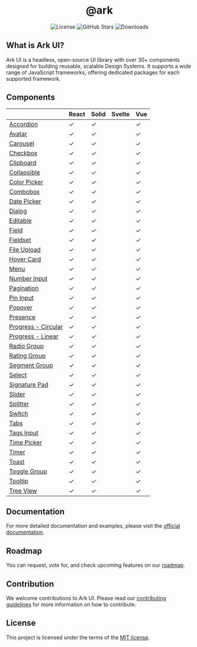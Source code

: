 <h1 align="center">@ark</h1>

<p align="center">
  <img alt="License" src="https://img.shields.io/npm/l/@ark-ui/react?style=for-the-badge" />
  <img alt="GitHub Stars" src="https://img.shields.io/github/stars/chakra-ui/ark?logo=github&style=for-the-badge" />
  <img alt="Downloads" src="https://img.shields.io/npm/dt/@zag-js/core?style=for-the-badge" />
</p>

## What is Ark UI?

Ark UI is a headless, open-source UI library with over 30+ components designed for building
reusable, scalable Design Systems. It supports a wide range of JavaScript frameworks, offering
dedicated packages for each supported framework.

## Components

|                                                                                   | React | Solid | Svelte | Vue |
| --------------------------------------------------------------------------------- | ----- | ----- | ------ | --- |
| [Accordion](https://ark-ui.com/react/docs/components/accordion)                   | ✓     | ✓     |        | ✓   |
| [Avatar](https://ark-ui.com/react/docs/components/avatar)                         | ✓     | ✓     |        | ✓   |
| [Carousel](https://ark-ui.com/react/docs/components/carousel)                     | ✓     | ✓     |        | ✓   |
| [Checkbox](https://ark-ui.com/react/docs/components/checkbox)                     | ✓     | ✓     |        | ✓   |
| [Clipboard](https://ark-ui.com/react/docs/components/clipboard)                   | ✓     | ✓     |        | ✓   |
| [Collapsible](https://ark-ui.com/react/docs/components/collapsible)               | ✓     | ✓     |        | ✓   |
| [Color Picker](https://ark-ui.com/react/docs/components/color-picker)             | ✓     | ✓     |        | ✓   |
| [Combobox](https://ark-ui.com/react/docs/components/combobox)                     | ✓     | ✓     |        | ✓   |
| [Date Picker](https://ark-ui.com/react/docs/components/date-picker)               | ✓     | ✓     |        | ✓   |
| [Dialog](https://ark-ui.com/react/docs/components/dialog)                         | ✓     | ✓     |        | ✓   |
| [Editable](https://ark-ui.com/react/docs/components/editable)                     | ✓     | ✓     |        | ✓   |
| [Field](https://ark-ui.com/react/docs/components/field)                           | ✓     | ✓     |        | ✓   |
| [Fieldset](https://ark-ui.com/react/docs/components/fieldset)                     | ✓     | ✓     |        | ✓   |
| [File Upload](https://ark-ui.com/react/docs/components/file-upload)               | ✓     | ✓     |        | ✓   |
| [Hover Card](https://ark-ui.com/react/docs/components/hover-card)                 | ✓     | ✓     |        | ✓   |
| [Menu](https://ark-ui.com/react/docs/components/menu)                             | ✓     | ✓     |        | ✓   |
| [Number Input](https://ark-ui.com/react/docs/components/number-input)             | ✓     | ✓     |        | ✓   |
| [Pagination](https://ark-ui.com/react/docs/components/pagination)                 | ✓     | ✓     |        | ✓   |
| [Pin Input](https://ark-ui.com/react/docs/components/pin-input)                   | ✓     | ✓     |        | ✓   |
| [Popover](https://ark-ui.com/react/docs/components/popover)                       | ✓     | ✓     |        | ✓   |
| [Presence](https://ark-ui.com/react/docs/components/presence)                     | ✓     | ✓     |        | ✓   |
| [Progress - Circular](https://ark-ui.com/react/docs/components/circular-progress) | ✓     | ✓     |        | ✓   |
| [Progress - Linear](https://ark-ui.com/react/docs/components/linear-progress)     | ✓     | ✓     |        | ✓   |
| [Radio Group](https://ark-ui.com/react/docs/components/radio-group)               | ✓     | ✓     |        | ✓   |
| [Rating Group](https://ark-ui.com/react/docs/components/rating-group)             | ✓     | ✓     |        | ✓   |
| [Segment Group](https://ark-ui.com/react/docs/components/segment-group)           | ✓     | ✓     |        | ✓   |
| [Select](https://ark-ui.com/react/docs/components/select)                         | ✓     | ✓     |        | ✓   |
| [Signature Pad](https://ark-ui.com/react/docs/components/signature-pad)           | ✓     | ✓     |        | ✓   |
| [Slider](https://ark-ui.com/react/docs/components/slider)                         | ✓     | ✓     |        | ✓   |
| [Splitter](https://ark-ui.com/react/docs/components/splitter)                     | ✓     | ✓     |        | ✓   |
| [Switch](https://ark-ui.com/react/docs/components/switch)                         | ✓     | ✓     |        | ✓   |
| [Tabs](https://ark-ui.com/react/docs/components/tabs)                             | ✓     | ✓     |        | ✓   |
| [Tags Input](https://ark-ui.com/react/docs/components/tags-input)                 | ✓     | ✓     |        | ✓   |
| [Time Picker](https://ark-ui.com/react/docs/components/time-picker)               | ✓     | ✓     |        | ✓   |
| [Timer](https://ark-ui.com/react/docs/components/timer)                           | ✓     | ✓     |        | ✓   |
| [Toast](https://ark-ui.com/react/docs/components/toast)                           | ✓     | ✓     |        | ✓   |
| [Toggle Group](https://ark-ui.com/react/docs/components/toggle-group)             | ✓     | ✓     |        | ✓   |
| [Tooltip](https://ark-ui.com/react/docs/components/tooltip)                       | ✓     | ✓     |        | ✓   |
| [Tree View](https://ark-ui.com/react/docs/components/tree-view)                   | ✓     | ✓     |        | ✓   |

## Documentation

For more detailed documentation and examples, please visit the
[official documentation](https://ark-ui.com/).

## Roadmap

You can request, vote for, and check upcoming features on our [roadmap](https://ark-ui.canny.io/).

## Contribution

We welcome contributions to Ark UI. Please read our
[contributing guidelines](https://github.com/chakra-ui/ark/blob/main/CONTRIBUTING.md) for more
information on how to contribute.

## License

This project is licensed under the terms of the
[MIT license](https://github.com/chakra-ui/ark/blob/main/LICENSE).
